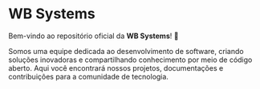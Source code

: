 # WB Systems

Bem-vindo ao repositório oficial da **WB Systems**! 🚀

Somos uma equipe dedicada ao desenvolvimento de software, criando soluções inovadoras e compartilhando conhecimento por meio de código aberto. Aqui você encontrará nossos projetos, documentações e contribuições para a comunidade de tecnologia.


